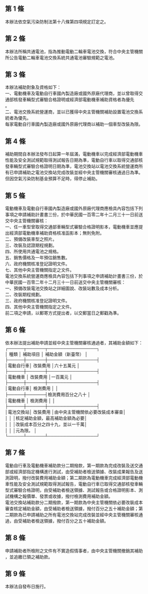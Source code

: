 第 1 條
-------
本辦法依空氣污染防制法第十八條第四項規定訂定之。

第 2 條
-------
本辦法所稱共通電池，指為推動電動二輪車電池交換，符合中央主管機關  
所公告電動二輪車電池交換系統共通電池審驗規範之電池。

第 3 條
-------
本辦法補助對象及資格如下：  
一、電動機車及電動自行車國內製造廠或國外原廠代理商，並以曾取得交  
    通部核發車輛型式審驗合格證明或經濟部電動機車補助資格者為優先  
    。  
二、電池交換系統營運商，並以已獲得中央主管機關補助設置電池交換系  
    統者為優先。  
每家電動自行車國內製造廠或國外原廠代理商以補助一個車型改裝為限。

第 4 條
-------
補助期間自本辦法發布日起算一年屆滿，電動機車以完成經濟部電動機車  
性能及安全測試規範取得測試報告日期為準，電動自行車以取得交通部核  
發車輛型式審驗合格證明日期為準，電池交換站以電池交換系統營運商所  
有已申請補助之電池交換站完成改裝並經中央主管機關審核通過日為準。  
但因空氣污染防制基金預算不足時，得停止補助。

第 5 條
-------
電動機車及電動自行車國內製造廠或國外原廠代理商應檢具內容包括下列  
事項之申請補助計畫書三份，於中華民國一百零二年十二月三十一日前送  
交中央主管機關審核：  
一、任一車型曾取得交通部車輛型式審驗合格證明影本，電動機車並應提  
    出經濟部電動機車補助資格核准函影本；無則免附。  
二、預備改裝車型之照片。  
三、改裝及認證期程規劃。  
四、所使用共通電池之規格。  
五、銷售價格及一年預估銷售數。  
六、政府機關核准登記證明文件。  
七、其他中央主管機關指定之文件。  
電池交換系統營運商應檢具內容包括下列事項之申請補助計畫書三份，於  
中華民國一百零二年十二月三十一日前送交中央主管機關審核：  
一、預備改裝電池交換站之詳細圖說、改裝站數及成本分析。  
二、改裝期程規劃。  
三、政府機關核准登記證明文件。  
四、其他中央主管機關指定之文件。  
前二項之申請，以郵寄方式提出者，以交郵當日之郵戳為準。

第 6 條
-------
依本辦法提出補助申請並經中央主管機關審核通過者，其補助金額如下：  
┌─────┬──────┬────────────────┐  
│  種類    │  補助項目  │      補助金額（新臺幣）        │  
├─────┼──────┼────────────────┤  
│電動自行車│  改裝費用  │六十五萬元                      │  
├─────┼──────┼────────────────┤  
│電動機車  │  改裝費用  │一百萬元                        │  
├─────┼──────┼────────────────┤  
│電動自行車│  檢測費用  │                                │  
├─────┼──────┤檢測費用百分之八十              │  
│電動機車  │  檢測費用  │                                │  
├─────┼──────┼────────────────┤  
│電池交換站│  改裝費用  │由中央主管機關依必要改裝成本審查│  
│          │            │核定補助金額，最高補助金額為必要│  
│          │            │改裝成本百分之四十九，並以一千萬│  
│          │            │元為限。                        │  
└─────┴──────┴────────────────┘

第 7 條
-------
電動自行車及電動機車補助款分二期撥款，第一期款為完成改裝及送交通  
部或經濟部指定機構進行測試，由受補助者檢送領據、改裝成果報告及送  
測證明，撥付改裝費用補助金額；第二期款為電動機車完成經濟部電動機  
車性能及安全測試規範取得測試報告，電動自行車已取得交通部核發車輛  
型式審驗合格證明，由受補助者檢送領據、測試報告或合格證明影本、測  
試機構之報價單、發票或收據，撥付檢測費用補助金額。  
電池交換站補助款分二期撥款，第一期款為中央主管機關依必要改裝成本  
審查核定補助金額，由受補助者檢送領據，撥付百分之五十補助金額；第  
二期款為已申請補助之所有電池交換站完成改裝並經中央主管機關審核通  
過，由受補助者檢送領據，撥付百分之五十補助金額。

第 8 條
-------
申請補助者所檢附之文件有不實造假情事者，由中央主管機關撤銷其補助  
，並追繳已領之補助款。

第 9 條
-------
本辦法自發布日施行。

